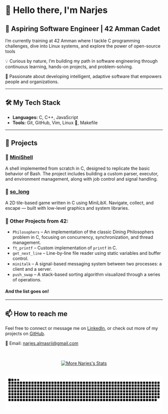 # 👋 Hello there, I'm Narjes

## 🌟 Aspiring Software Engineer | 42 Amman Cadet
I’m currently training at 42 Amman
where I tackle C programming challenges, dive into Linux systems, and explore the power of open-source tools

💡 Curious by nature, I’m building my path in software engineering through continuous learning, hands-on projects, and problem-solving.

🚀 Passionate about developing intelligent, adaptive software that empowers people and organizations.

---

## 🛠️ My Tech Stack

- **Languages:** C, C++, JavaScript
- **Tools:** Git, GitHub, Vim, Linux 🐧, Makefile

---

## 🚀 Projects

### 🔸 [MiniShell](https://github.com/Narjes-almasri/Minishell) 
A shell implemented from scratch in C, designed to replicate the basic behavior of Bash.
The project includes building a custom parser, executor, and environment management, along with job control and signal handling.

### 🔸 [so_long](https://github.com/Narjes-almasri/so_long)
A 2D tile-based game written in C using MiniLibX. Navigate, collect, and escape — built with low-level graphics and system libraries.

### 🔹 Other Projects from 42:
- `Philosophers`  – An implementation of the classic Dining Philosophers problem in C, focusing on concurrency, synchronization, and thread management.
- `ft_printf` – Custom implementation of `printf` in C.
- `get_next_line` – Line-by-line file reader using static variables and buffer control.
- `minitalk` – A signal-based messaging system between two processes: a client and a server.
- `push_swap` – A stack-based sorting algorithm visualized through a series of operations.

#### And the list goes on! 
---

## 📫 How to reach me

Feel free to connect or message me on [LinkedIn](https://www.linkedin.com/in/narjes-almasri-7587332a1/), or check out more of my projects on [GitHub](https://github.com/Narjes-almasri).

📧 Email: narjes.almasrii@gmail.com

<!-- <img align="center" src="https://github-readme-stats.vercel.app/api?username=Narjes-almasri&show_icons=true&theme=tokyonight&cache_seconds=1800" this one is for push times -->
 
<br>
<a href="https://github.com/Narjes-almasri/?tab=overview" align="center">
<p><img align="center" src="https://github-readme-stats.vercel.app/api/top-langs/?username=Narjes-almasri&layout=compact&theme=tokyonight" alt="More Narjes's Stats" />
<!-- <img align="center" src="https://github-readme-stats.vercel.app/api/top-langs/?username=Narjes-almasri&layout=compact&theme=tokyonight" /> -->
</p>
</a>




<br>
<!-- <a href="https://github.com/Narjes-almasri?tab=overview" align="center">
<p><img align="center" src="https://github-readme-streak-stats.herokuapp.com/?user=Narjes-almasri&theme=tokyonight" alt="More Narjes's Stats" /></p>
</a> -->

<!-- 
<div align="center">
  <picture>
    <source media="(prefers-color-scheme: dark)" srcset="https://raw.githubusercontent.com/Narjes-almasri/Narjes-almasri/main/dist/github-contribution-grid-snake-dark.svg" />
    <source media="(prefers-color-scheme: light)" srcset="https://raw.githubusercontent.com/Narjes-almasri/Narjes-almasri/main/dist/github-contribution-grid-snake.svg" />
    <img alt="github-snake" src="https://raw.githubusercontent.com/Narjes-almasri/Narjes-almasri/main/dist/github-contribution-grid-snake.svg" />
  </picture>
</div>
<!-- <div align="center">
  <picture>
   <div align="center">
  <picture>
    <source media="(prefers-color-scheme: dark)" srcset="https://raw.githubusercontent.com/Narjes-almasri/Narjes-almasri/main/output/github-contribution-grid-snake-dark.svg" />
    <source media="(prefers-color-scheme: light)" srcset="https://raw.githubusercontent.com/Narjes-almasri/Narjes-almasri/main/output/github-contribution-grid-snake.svg" />
    <img alt="github-snake" src="https://raw.githubusercontent.com/Narjes-almasri/Narjes-almasri/main/output/github-contribution-grid-snake.svg" />
	
  </picture>
</div>
  </picture>
</div> --> 

<!-- Try this simple version first to see if it works -->
<div align="center">
  <img src="https://raw.githubusercontent.com/Narjes-almasri/Narjes-almasri/main/dist/github-contribution-grid-snake.svg" alt="Snake animation" />
</div>

<!-- If that doesn't work, try the output folder -->
<!-- 
<div align="center">
  <img src="https://raw.githubusercontent.com/Narjes-almasri/Narjes-almasri/main/output/github-contribution-grid-snake.svg" alt="Snake animation" />
</div>
-->

<!-- Once simple version works, use the fancy dark/light version -->
<!-- 
<div align="center">
  <picture>
    <source media="(prefers-color-scheme: dark)" srcset="https://raw.githubusercontent.com/Narjes-almasri/Narjes-almasri/main/dist/github-contribution-grid-snake-dark.svg" />
    <source media="(prefers-color-scheme: light)" srcset="https://raw.githubusercontent.com/Narjes-almasri/Narjes-almasri/main/dist/github-contribution-grid-snake.svg" />
    <img alt="github-snake" src="https://raw.githubusercontent.com/Narjes-almasri/Narjes-almasri/main/dist/github-contribution-grid-snake.svg" />
  </picture>
</div>
-->